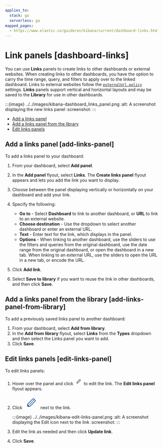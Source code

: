 ```yaml
---
applies_to:
  stack: ga
  serverless: ga
mapped_pages:
  - https://www.elastic.co/guide/en/kibana/current/dashboard-links.html
---
```


# Link panels [dashboard-links]

You can use **Links** panels to create links to other dashboards or external websites. When creating links to other dashboards, you have the option to carry the time range, query, and filters to apply over to the linked dashboard. Links to external websites follow the [`externalUrl.policy`](kibana://reference/configuration-reference/url-drilldown-settings.md#external-url-policy) settings. **Links** panels support vertical and horizontal layouts and may be saved to the **Library** for use in other dashboards.

:::{image} ../../images/kibana-dashboard_links_panel.png
:alt: A screenshot displaying the new links panel
:screenshot:
:::

* [Add a links panel](#add-links-panel)
* [Add a links panel from the library](#add-links-panel-from-library)
* [Edit links panels](#edit-links-panel)


## Add a links panel [add-links-panel]

To add a links panel to your dashboard:

1. From your dashboard, select **Add panel**.
2. In the **Add panel** flyout, select **Links**. The **Create links panel** flyout appears and lets you add the link you want to display.
3. Choose between the panel displaying vertically or horizontally on your dashboard and add your link.
4. Specify the following:

    * **Go to** - Select **Dashboard** to link to another dashboard, or **URL** to link to an external website.
    * **Choose destination** - Use the dropdown to select another dashboard or enter an external URL.
    * **Text** - Enter text for the link, which displays in the panel.
    * **Options** - When linking to another dashboard, use the sliders to use the filters and queries from the original dashboard, use the date range from the original dashboard, or open the dashboard in a new tab. When linking to an external URL, use the sliders to open the URL in a new tab, or encode the URL.

5. Click **Add link**.
6. Select **Save to library** if you want to reuse the link in other dashboards, and then click **Save**.


## Add a links panel from the library [add-links-panel-from-library]

To add a previously saved links panel to another dashboard:

1. From your dashboard, select **Add from library**.
2. In the **Add from library** flyout, select **Links** from the **Types** dropdown and then select the Links panel you want to add.
3. Click **Save**.


## Edit links panels [edit-links-panel]

To edit links panels:

1. Hover over the panel and click ![Edit links icon](../../images/kibana-edit-visualization-icon.png "") to edit the link. The **Edit links panel** flyout appears.
2. Click ![Edit link icon](../../images/kibana-edit-link-icon.png "") next to the link.

   :::{image} ../../images/kibana-edit-links-panel.png
   :alt: A screenshot displaying the Edit icon next to the link
   :screenshot:
   :::

3. Edit the link as needed and then click **Update link**.
4. Click **Save**.
